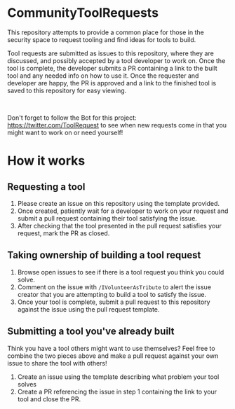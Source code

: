 # CommunityToolRequests
This repository attempts to provide a common place for those in the security space to request tooling and find ideas for tools to build. 

Tool requests are submitted as issues to this repository, where they are discussed, and possibly accepted by a tool developer to work on. Once the tool is complete, the developer submits a PR containing a link to the built tool and any needed info on how to use it. Once the requester and developer are happy, the PR is approved and a link to the finished tool is saved to this repository for easy viewing.

<br>

Don't forget to follow the Bot for this project: https://twitter.com/ToolRequest to see when new requests come in that you might want to work on or need yourself!


# How it works

## Requesting a tool

1. Please create an issue on this repository using the template provided.
2. Once created, patiently wait for a developer to work on your request and submit a pull request containing their tool satisfying the issue. 
3. After checking that the tool presented in the pull request satisfies your request, mark the PR as closed.

## Taking ownership of building a tool request

1. Browse open issues to see if there is a tool request you think you could solve.
2. Comment on the issue with `/IVolunteerAsTribute` to alert the issue creator that you are attempting to build a tool to satisfy the issue.
3. Once your tool is complete, submit a pull request to this repository against the issue using the pull request template.

## Submitting a tool you've already built

Think you have a tool others might want to use themselves? Feel free to combine the two pieces above and make a pull request against your own issue to share the tool with others!

1. Create an issue using the template describing what problem your tool solves
2. Create a PR referencing the issue in step 1 containing the link to your tool and close the PR.
